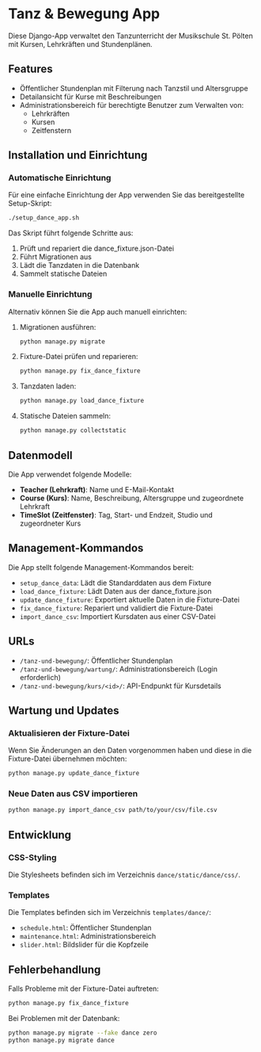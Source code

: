 # Tanz & Bewegung App

Diese Django-App verwaltet den Tanzunterricht der Musikschule St. Pölten mit Kursen, Lehrkräften und Stundenplänen.

## Features

- Öffentlicher Stundenplan mit Filterung nach Tanzstil und Altersgruppe
- Detailansicht für Kurse mit Beschreibungen
- Administrationsbereich für berechtigte Benutzer zum Verwalten von:
  - Lehrkräften
  - Kursen
  - Zeitfenstern

## Installation und Einrichtung

### Automatische Einrichtung

Für eine einfache Einrichtung der App verwenden Sie das bereitgestellte Setup-Skript:

```bash
./setup_dance_app.sh
```

Das Skript führt folgende Schritte aus:
1. Prüft und repariert die dance_fixture.json-Datei
2. Führt Migrationen aus
3. Lädt die Tanzdaten in die Datenbank
4. Sammelt statische Dateien

### Manuelle Einrichtung

Alternativ können Sie die App auch manuell einrichten:

1. Migrationen ausführen:
   ```bash
   python manage.py migrate
   ```

2. Fixture-Datei prüfen und reparieren:
   ```bash
   python manage.py fix_dance_fixture
   ```

3. Tanzdaten laden:
   ```bash
   python manage.py load_dance_fixture
   ```

4. Statische Dateien sammeln:
   ```bash
   python manage.py collectstatic
   ```

## Datenmodell

Die App verwendet folgende Modelle:

- **Teacher (Lehrkraft)**: Name und E-Mail-Kontakt
- **Course (Kurs)**: Name, Beschreibung, Altersgruppe und zugeordnete Lehrkraft
- **TimeSlot (Zeitfenster)**: Tag, Start- und Endzeit, Studio und zugeordneter Kurs

## Management-Kommandos

Die App stellt folgende Management-Kommandos bereit:

- `setup_dance_data`: Lädt die Standarddaten aus dem Fixture
- `load_dance_fixture`: Lädt Daten aus der dance_fixture.json
- `update_dance_fixture`: Exportiert aktuelle Daten in die Fixture-Datei
- `fix_dance_fixture`: Repariert und validiert die Fixture-Datei
- `import_dance_csv`: Importiert Kursdaten aus einer CSV-Datei

## URLs

- `/tanz-und-bewegung/`: Öffentlicher Stundenplan
- `/tanz-und-bewegung/wartung/`: Administrationsbereich (Login erforderlich)
- `/tanz-und-bewegung/kurs/<id>/`: API-Endpunkt für Kursdetails

## Wartung und Updates

### Aktualisieren der Fixture-Datei

Wenn Sie Änderungen an den Daten vorgenommen haben und diese in die Fixture-Datei übernehmen möchten:

```bash
python manage.py update_dance_fixture
```

### Neue Daten aus CSV importieren

```bash
python manage.py import_dance_csv path/to/your/csv/file.csv
```

## Entwicklung

### CSS-Styling

Die Stylesheets befinden sich im Verzeichnis `dance/static/dance/css/`.

### Templates

Die Templates befinden sich im Verzeichnis `templates/dance/`:
- `schedule.html`: Öffentlicher Stundenplan
- `maintenance.html`: Administrationsbereich
- `slider.html`: Bildslider für die Kopfzeile

## Fehlerbehandlung

Falls Probleme mit der Fixture-Datei auftreten:

```bash
python manage.py fix_dance_fixture
```

Bei Problemen mit der Datenbank:

```bash
python manage.py migrate --fake dance zero
python manage.py migrate dance
```
